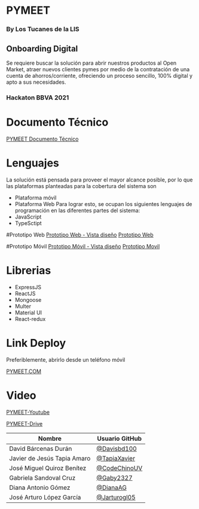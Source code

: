 # PYMEET
### By Los Tucanes de la LIS
## Onboarding Digital
Se requiere buscar la solución para abrir nuestros productos al Open Market, atraer nuevos clientes pymes por medio de la contratación de una cuenta de ahorros/corriente, ofreciendo un proceso sencillo, 100% digital y apto a sus necesidades.
### Hackaton BBVA 2021

# Documento Técnico
[PYMEET Documento Técnico](https://uvmx-my.sharepoint.com/:b:/g/personal/zs17012957_estudiantes_uv_mx/ESRwP2i_wOZJg-PMr9WN7FEBxEhjRXMe05jYiASLvSboNg?e=ws0Ixu)


# Lenguajes
La solución está pensada para proveer el mayor alcance posible, por lo que las plataformas planteadas para la cobertura del sistema son 
-	Plataforma móvil
-	Plataforma Web
Para lograr esto, se ocupan los siguientes lenguajes de programación en las diferentes partes del sistema:
-	JavaScript
-	TypeSctipt

#Prototipo Web
[Prototipo Web - Vista diseño](https://www.figma.com/proto/EpSGgU4RBZ4WpHlv0qCV59/PYMEET-Web?node-id=2%3A4&scaling=min-zoom&page-id=0%3A1/)
[Prototipo Web](https://www.figma.com/file/EpSGgU4RBZ4WpHlv0qCV59/PYMEET-Web?node-id=0%3A1/)

#Prototipo Móvil
[Prototipo Móvil - Vista diseño](https://www.figma.com/proto/fD4yHy3rwNIJNTwmP2VClq/PYMEET-APP?node-id=30%3A13149&starting-point-node-id=30%3A13149/)
[Prototipo Movil](https://www.figma.com/file/fD4yHy3rwNIJNTwmP2VClq/PYMEET-APP?node-id=8%3A14262/)


# Librerias
- ExpressJS
- ReactJS
- Mongoose
- Multer
- Material UI
- React-redux

# Link Deploy
Preferiblemente, abrirlo desde un teléfono móvil

[PYMEET.COM](https://codechinouv.github.io/PYMMETWebClient/)

# Video
[PYMEET-Youtube](https://youtu.be/S6SKgJdaSwU)

[PYMEET-Drive](https://uvmx-my.sharepoint.com/:v:/g/personal/zs17012957_estudiantes_uv_mx/EWG1BPMHwVBHo4ZOlkOEGTwBlN9qXfuHOEjRXK91JR_JBg?e=vmKday)

| Nombre                      | Usuario GitHub                 |
|-----------------------------|--------------------------------|
| David Bárcenas Durán        | [@Davisbd100](https://github.com/davisbd100)|
| Javier de Jesús Tapia Amaro | [@TapiaXavier](https://github.com/TapiaXavier) |
| José Miguel Quiroz Benítez  | [@CodeChinoUV](https://github.com/codeChinoUV) |
| Gabriela Sandoval Cruz      | [@Gaby2327](https://github.com/gaby2327) |
| Diana Antonio Gómez         | [@DianaAG](https://github.com/DianaAG) |
| José Arturo López García    | [@Jarturogl05](https://github.com/jarturogl05)|

